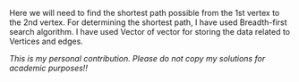 Here we will need to find the shortest path possible from the 1st vertex to the 2nd vertex.
For determining the shortest path, I have used Breadth-first search algorithm. I have used Vector of vector for storing the data related to Vertices and edges. 


_This is my personal contribution. Please do not copy my solutions for academic purposes!!_
